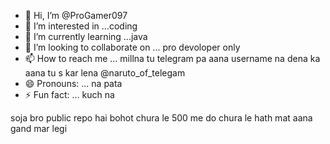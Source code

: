 - 👋 Hi, I’m @ProGamer097
- 👀 I’m interested in ...coding
- 🌱 I’m currently learning ...java
- 💞️ I’m looking to collaborate on ... pro devoloper only
- 📫 How to reach me ... millna tu telegram pa aana username na dena ka aana tu s kar lena @naruto_of_telegam
- 😄 Pronouns: ... na pata
- ⚡ Fun fact: ... kuch na

<!---
ProGamer097/ProGamer097 is a ✨ special ✨ repository because its `README.md` (this file) appears on your GitHub profile.
You can click the Preview link to take a look at your changes.
--->
soja bro public repo hai bohot chura le 500 me do chura le hath mat aana gand mar legi 
